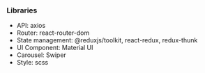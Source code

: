 ### Libraries

-  API: axios
-  Router: react-router-dom
-  State management: @reduxjs/toolkit, react-redux, redux-thunk
-  UI Component: Material UI
-  Carousel: Swiper
-  Style: scss
